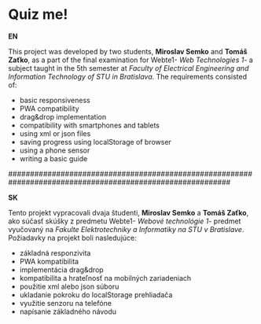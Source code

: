 # Quiz me!

**EN**

This project was developed by two students, **Miroslav Semko** and **Tomáš Zaťko**, as a part of the final examination for Webte1- *Web Technologies 1*- a subject taught in the 5th semester at *Faculty of Electrical Engineering and Information Technology of STU in Bratislava*.
The requirements consisted of:
  * basic responsiveness
  * PWA compatibility
  * drag&drop implementation
  * compatibility with smartphones and tablets
  * using xml or json files
  * saving progress using localStorage of browser
  * using a phone sensor
  * writing a basic guide

###########################################################################################################

**SK**

Tento projekt vypracovali dvaja študenti, **Miroslav Semko** a **Tomáš Zaťko**, ako súčasť skúšky z predmetu Webte1- *Webové technológie 1*- predmet vyučovaný na *Fakulte Elektrotechniky a Informatiky na STU v Bratislave*.
Požiadavky na projekt boli nasledujúce:
  * základná responzivita
  * PWA kompatibilita
  * implementácia drag&drop
  * kompatibilita a hrateľnosť na mobilných zariadeniach
  * použitie xml alebo json súboru
  * ukladanie pokroku do localStorage prehliadača
  * využitie senzoru na telefóne
  * napísanie základného návodu
